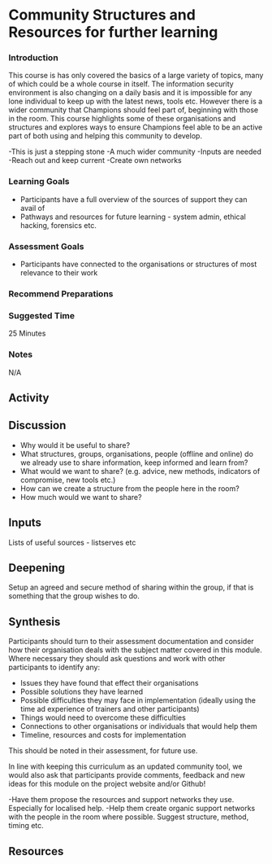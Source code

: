 # Community Structures and Resources for further learning


### Introduction
This course is has only covered the basics of a large variety of topics, many of which could be a whole course in itself. The information security environment is also changing on a daily basis and it is impossible for any lone individual to keep up with the latest news, tools etc. However there is a wider community that Champions should feel part of, beginning with those in the room. This course highlights some of these organisations and structures and explores ways to ensure Champions feel able to be an active part of both using and helping this community to develop.


-This is just a stepping stone
-A much wider community
-Inputs are needed
-Reach out and keep current
-Create own networks
### Learning Goals
* Participants have a full overview of the sources of support they can avail of* Pathways and resources for future learning - system admin, ethical hacking, forensics etc.
### Assessment Goals
* Participants have connected to the organisations or structures of most relevance to their work


### Recommend Preparations
### Suggested Time

25 Minutes

### Notes
N/A

## Activity


    
## Discussion 
* Why would it be useful to share?* What structures, groups, organisations, people (offline and online) do we already use to share information, keep informed and learn from?* What would we want to share? (e.g. advice, new methods, indicators of compromise, new tools etc.)* How can we create a structure from the people here in the room?* How much would we want to share?
## Inputs 
Lists of useful sources - listserves etc
 
## Deepening 
Setup an agreed and secure method of sharing within the group, if that is something that the group wishes to do.

  
## Synthesis
Participants should turn to their assessment documentation and consider how their organisation deals with the subject matter covered in this module. Where necessary they should ask questions and work with other participants to identify any:
 
* Issues they have found that effect their organisations
* Possible solutions they have learned
* Possible difficulties they may face in implementation (ideally using the time ad experience of trainers and other participants)
* Things would need to overcome these difficulties
* Connections to other organisations or individuals that would help them
* Timeline, resources and costs for implementation

This should be noted in their assessment, for future use. 

In line with keeping this curriculum as an updated community tool, we would also ask that participants provide comments, feedback and new ideas for this module on the project website and/or Github!



-Have them propose the resources and support networks they use. Especially for localised help.-Help them create organic support networks with the people in the room where possible. Suggest structure, method, timing etc.
  
## Resources

